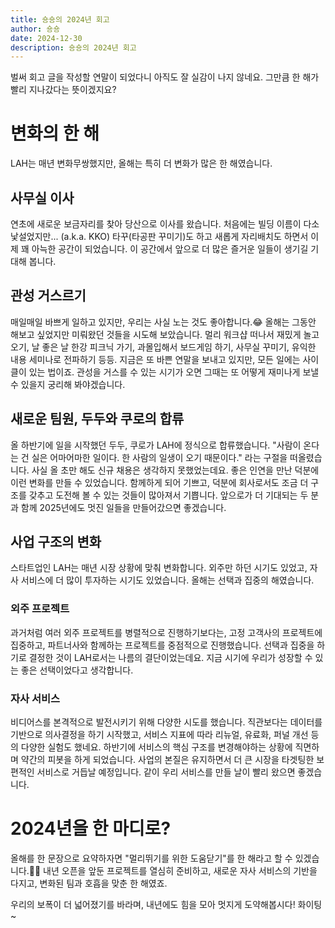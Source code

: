 ```yaml
---
title: 숑숑의 2024년 회고
author: 숑숑
date: 2024-12-30
description: 숑숑의 2024년 회고
---
```


벌써 회고 글을 작성할 연말이 되었다니 아직도 잘 실감이 나지 않네요.
그만큼 한 해가 빨리 지나갔다는 뜻이겠지요?

# 변화의 한 해
LAH는 매년 변화무쌍했지만, 올해는 특히 더 변화가 많은 한 해였습니다.

## 사무실 이사
연초에 새로운 보금자리를 찾아 당산으로 이사를 왔습니다.
처음에는 빌딩 이름이 다소 낯설었지만... (a.k.a. KKO)
타꾸(타공판 꾸미기)도 하고 새롭게 자리배치도 하면서 이제 꽤 아늑한 공간이 되었습니다.
이 공간에서 앞으로 더 많은 즐거운 일들이 생기길 기대해 봅니다.

## 관성 거스르기
매일매일 바쁘게 일하고 있지만, 우리는 사실 노는 것도 좋아합니다.😂
올해는 그동안 해보고 싶었지만 미뤄왔던 것들을 시도해 보았습니다.
멀리 워크샵 떠나서 재밌게 놀고 오기, 날 좋은 날 한강 피크닉 가기,
과몰입해서 보드게임 하기, 사무실 꾸미기, 유익한 내용 세미나로 전파하기 등등.
지금은 또 바쁜 연말을 보내고 있지만, 모든 일에는 사이클이 있는 법이죠.
관성을 거스를 수 있는 시기가 오면 그때는 또 어떻게 재미나게 보낼 수 있을지 궁리해 봐야겠습니다.

## 새로운 팀원, 두두와 쿠로의 합류
올 하반기에 일을 시작했던 두두, 쿠로가 LAH에 정식으로 합류했습니다.
"사람이 온다는 건 실은 어마어마한 일이다. 한 사람의 일생이 오기 때문이다." 라는 구절을 떠올렸습니다.
사실 올 초만 해도 신규 채용은 생각하지 못했었는데요.
좋은 인연을 만난 덕분에 이런 변화를 만들 수 있었습니다.
함께하게 되어 기쁘고, 덕분에 회사로서도 조금 더 구조를 갖추고 도전해 볼 수 있는 것들이 많아져서 기쁩니다.
앞으로가 더 기대되는 두 분과 함께 2025년에도 멋진 일들을 만들어갔으면 좋겠습니다.

## 사업 구조의 변화
스타트업인 LAH는 매년 시장 상황에 맞춰 변화합니다.
외주만 하던 시기도 있었고, 자사 서비스에 더 많이 투자하는 시기도 있었습니다.
올해는 선택과 집중의 해였습니다.

### 외주 프로젝트
과거처럼 여러 외주 프로젝트를 병렬적으로 진행하기보다는,
고정 고객사의 프로젝트에 집중하고, 파트너사와 함께하는 프로젝트를 중점적으로 진행했습니다.
선택과 집중을 하기로 결정한 것이 LAH로서는 나름의 결단이었는데요.
지금 시기에 우리가 성장할 수 있는 좋은 선택이었다고 생각합니다.

### 자사 서비스
비디어스를 본격적으로 발전시키기 위해 다양한 시도를 했습니다.
직관보다는 데이터를 기반으로 의사결정을 하기 시작했고,
서비스 지표에 따라 리뉴얼, 유료화, 퍼널 개선 등의 다양한 실험도 했네요.
하반기에 서비스의 핵심 구조를 변경해야하는 상황에 직면하며 약간의 피봇을 하게 되었습니다.
사업의 본질은 유지하면서 더 큰 시장을 타겟팅한 보편적인 서비스로 거듭날 예정입니다.
같이 우리 서비스를 만들 날이 빨리 왔으면 좋겠습니다.

# 2024년을 한 마디로?
올해를 한 문장으로 요약하자면 "멀리뛰기를 위한 도움닫기"를 한 해라고 할 수 있겠습니다.🤸‍♂️
내년 오픈을 앞둔 프로젝트를 열심히 준비하고,
새로운 자사 서비스의 기반을 다지고,
변화된 팀과 호흡을 맞춘 한 해였죠.

우리의 보폭이 더 넓어졌기를 바라며, 내년에도 힘을 모아 멋지게 도약해봅시다! 화이팅~